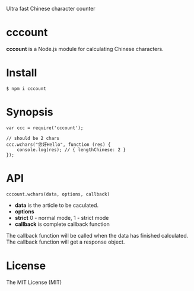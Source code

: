 Ultra fast Chinese character counter

cccount
=======

**cccount** is a Node.js module for calculating Chinese characters.

# Install

```
$ npm i cccount
```

# Synopsis

```
var ccc = require('cccount');

// should be 2 chars
ccc.wchars("您好Hello", function (res) {
	console.log(res); // { lengthChinese: 2 }
});
```

# API

```
cccount.wchars(data, options, callback)
```

* **data** is the article to be caculated.
* **options**
 * **strict** 0 - normal mode, 1 - strict mode
* **callback** is complete callback function

The callback function will be called when the data has finished calculated. The callback function will get a response object.

# License

The MIT License (MIT)